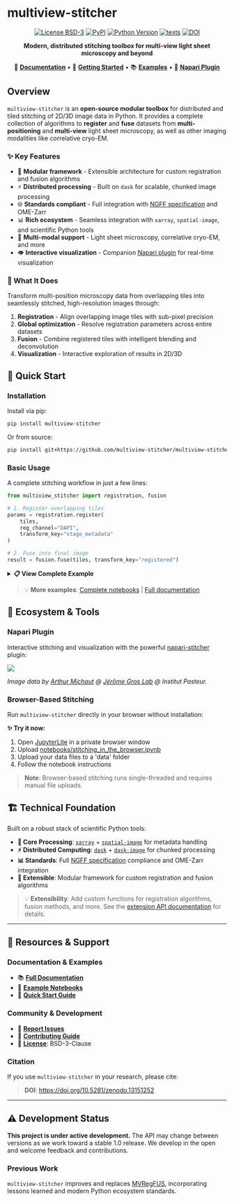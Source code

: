 # multiview-stitcher

<div align="center">

[![License BSD-3](https://img.shields.io/pypi/l/multiview-stitcher.svg?color=green)](https://github.com/multiview-stitcher/multiview-stitcher/raw/main/LICENSE)
[![PyPI](https://img.shields.io/pypi/v/multiview-stitcher.svg?color=green)](https://pypi.org/project/multiview-stitcher)
[![Python Version](https://img.shields.io/pypi/pyversions/multiview-stitcher.svg?color=green)](https://python.org)
[![tests](https://github.com/multiview-stitcher/multiview-stitcher/actions/workflows/test_and_deploy.yml/badge.svg)](https://github.com/multiview-stitcher/multiview-stitcher/actions)
[![DOI](https://zenodo.org/badge/697999800.svg)](https://zenodo.org/doi/10.5281/zenodo.13151252)

**Modern, distributed stitching toolbox for multi-view light sheet microscopy and beyond**

📖 [**Documentation**](https://multiview-stitcher.github.io/multiview-stitcher) • 🚀 [**Getting Started**](https://multiview-stitcher.github.io/multiview-stitcher/main/code_example/) • 📚 [**Examples**](https://github.com/multiview-stitcher/multiview-stitcher/tree/main/notebooks) • 🧩 [**Napari Plugin**](https://github.com/multiview-stitcher/napari-stitcher)

</div>

## Overview

`multiview-stitcher` is an **open-source modular toolbox** for distributed and tiled stitching of 2D/3D image data in Python. It provides a complete collection of algorithms to **register** and **fuse** datasets from **multi-positioning** and **multi-view** light sheet microscopy, as well as other imaging modalities like correlative cryo-EM.

### ✨ Key Features

- 🔧 **Modular framework** - Extensible architecture for custom registration and fusion algorithms
- ⚡ **Distributed processing** - Built on `dask` for scalable, chunked image processing
- 🌐 **Standards compliant** - Full integration with [NGFF specification](https://github.com/ome/ngff) and OME-Zarr
- 📊 **Rich ecosystem** - Seamless integration with `xarray`, `spatial-image`, and scientific Python tools
- 🎯 **Multi-modal support** - Light sheet microscopy, correlative cryo-EM, and more
- 👁️ **Interactive visualization** - Companion [Napari plugin](https://github.com/multiview-stitcher/napari-stitcher) for real-time visualization

### 🔬 What It Does

Transform multi-position microscopy data from overlapping tiles into seamlessly stitched, high-resolution images through:

1. **Registration** - Align overlapping image tiles with sub-pixel precision
2. **Global optimization** - Resolve registration parameters across entire datasets  
3. **Fusion** - Combine registered tiles with intelligent blending and deconvolution
4. **Visualization** - Interactive exploration of results in 2D/3D

## 🚀 Quick Start

### Installation

Install via pip:
```bash
pip install multiview-stitcher
```

Or from source:
```bash
pip install git+https://github.com/multiview-stitcher/multiview-stitcher.git
```

### Basic Usage

A complete stitching workflow in just a few lines:

```python
from multiview_stitcher import registration, fusion

# 1. Register overlapping tiles
params = registration.register(
    tiles, 
    reg_channel="DAPI",
    transform_key="stage_metadata"
)

# 2. Fuse into final image  
result = fusion.fuse(tiles, transform_key="registered")
```

<details>
<summary><b>📋 View Complete Example</b></summary>

This example walks through a complete stitching workflow:

**1. Prepare your data**
```python
import numpy as np
from multiview_stitcher import msi_utils, spatial_image_utils as si_utils

# Your image tiles (numpy, dask, cupy arrays all supported)
tile_arrays = [np.random.randint(0, 100, (2, 10, 100, 100)) for _ in range(3)]

# Define tile positions and spacing
tile_translations = [
    {"z": 2.5, "y": -10, "x": 30},
    {"z": 2.5, "y": 30, "x": 10}, 
    {"z": 2.5, "y": 30, "x": 50},
]
spacing = {"z": 2, "y": 0.5, "x": 0.5}
channels = ["DAPI", "GFP"]

# Convert to spatial images
msims = []
for tile_array, tile_translation in zip(tile_arrays, tile_translations):
    sim = si_utils.get_sim_from_array(
        tile_array, dims=["c", "z", "y", "x"],
        scale=spacing, translation=tile_translation,
        transform_key="stage_metadata", c_coords=channels
    )
    msims.append(msi_utils.get_msim_from_sim(sim, scale_factors=[]))
```

![Visualization of input tile configuration](docs/images/tile_configuration.png)

**2. Register the tiles**
```python
from dask.diagnostics import ProgressBar
from multiview_stitcher import registration

with ProgressBar():
    params = registration.register(
        msims, reg_channel="DAPI",
        transform_key="stage_metadata",
        new_transform_key="translation_registered"
    )
```

**3. Fuse into final result**
```python
from multiview_stitcher import fusion

fused_sim = fusion.fuse(
    [msi_utils.get_sim_from_msim(msim) for msim in msims],
    transform_key="translation_registered"
)

# Access as dask or numpy array
result_dask = fused_sim.data
result_numpy = fused_sim.data.compute()
```

</details>

> 💡 **More examples**: [Complete notebooks](https://github.com/multiview-stitcher/multiview-stitcher/tree/main/notebooks) | [Full documentation](https://multiview-stitcher.github.io/multiview-stitcher)

## 🧩 Ecosystem & Tools

### Napari Plugin
Interactive stitching and visualization with the powerful [napari-stitcher](https://github.com/multiview-stitcher/napari-stitcher) plugin:

![](https://github.com/multiview-stitcher/napari-stitcher/blob/dc6b571049c971709eb41064930be9b880d806f4/misc-data/20230929_screenshot.png)

*Image data by [Arthur Michaut](https://research.pasteur.fr/fr/member/arthur-michaut/) @ [Jérôme Gros Lab](https://research.pasteur.fr/fr/team/dynamic-regulation-of-morphogenesis/) @ Institut Pasteur.*

### Browser-Based Stitching
Run `multiview-stitcher` directly in your browser without installation:

**✨ Try it now:**
1. Open [JupyterLite](https://jupyter.org/try-jupyter/lab/) in a private browser window
2. Upload [notebooks/stitching_in_the_browser.ipynb](https://github.com/multiview-stitcher/multiview-stitcher/tree/main/notebooks/stitching_in_the_browser.ipynb)  
3. Upload your data files to a 'data' folder
4. Follow the notebook instructions

> **Note**: Browser-based stitching runs single-threaded and requires manual file uploads.

## 🏗️ Technical Foundation

Built on a robust stack of scientific Python tools:

- **🔧 Core Processing**: [`xarray`](https://github.com/xarray) + [`spatial-image`](https://github.com/spatial-image/spatial-image) for metadata handling
- **⚡ Distributed Computing**: [`dask`](https://github.com/dask) + [`dask-image`](https://github.com/dask-image) for chunked processing  
- **📊 Standards**: Full [NGFF specification](https://github.com/ome/ngff) compliance and OME-Zarr integration
- **🔄 Extensible**: Modular framework for custom registration and fusion algorithms

> 💡 **Extensibility**: Add custom functions for registration algorithms, fusion methods, and more. See the [extension API documentation](https://multiview-stitcher.github.io/multiview-stitcher) for details.

---

## 📖 Resources & Support

### Documentation & Examples
- 📚 [**Full Documentation**](https://multiview-stitcher.github.io/multiview-stitcher)
- 🧪 [**Example Notebooks**](https://github.com/multiview-stitcher/multiview-stitcher/tree/main/notebooks)
- 🚀 [**Quick Start Guide**](https://multiview-stitcher.github.io/multiview-stitcher/main/code_example/)

### Community & Development
- 🐛 [**Report Issues**](https://github.com/multiview-stitcher/multiview-stitcher/issues)
- 🤝 [**Contributing Guide**](docs/contributing.md)  
- 📄 [**License**](LICENSE): BSD-3-Clause

### Citation
If you use `multiview-stitcher` in your research, please cite:
> **DOI**: https://doi.org/10.5281/zenodo.13151252

---

## ⚠️ Development Status

**This project is under active development.** The API may change between versions as we work toward a stable 1.0 release. We develop in the open and welcome feedback and contributions.

### Previous Work
`multiview-stitcher` improves and replaces [MVRegFUS](https://github.com/m-albert/MVRegFus), incorporating lessons learned and modern Python ecosystem standards.
